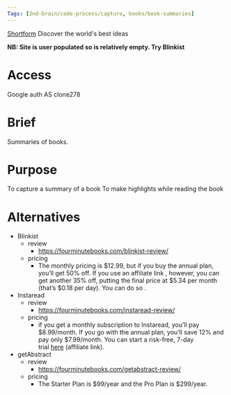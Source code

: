 ```yaml
---
Tags: [2nd-brain/code-process/capture, books/book-summaries]
---
```


[Shortform](https://www.shortform.com/app)
Discover the world's best ideas

**NB: Site is user populated so is relatively empty.  Try Blinkist**

# Access
Google auth AS clone278

# Brief
Summaries of books.

# Purpose

To capture a summary of a book
To make highlights while reading the book

# Alternatives

- Blinkist
	- review
		- https://fourminutebooks.com/blinkist-review/
	- pricing
		- The monthly pricing is $12.99, but if you buy the annual plan, you’ll get 50% off. If you use an affiliate link , however, you can get another 35% off, putting the final price at $5.34 per month (that’s $0.18 per day). You can do so .
- Instaread
	- review
		- https://fourminutebooks.com/instaread-review/
	- pricing
		- if you get a monthly subscription to Instaread, you’ll pay $8.99/month. If you go with the annual plan, you’ll save 12% and pay only $7.99/month. You can start a risk-free, 7-day trial [here](https://fourminutebooks.com/go/instaread) (affiliate link). 
- getAbstract
	- review
		- https://fourminutebooks.com/getabstract-review/
	-  pricing
		- The Starter Plan is $99/year and the Pro Plan is $299/year. 





